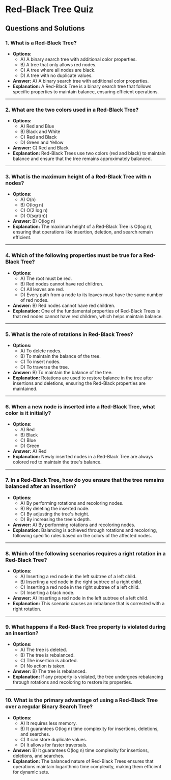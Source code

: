 # Red-Black Tree Quiz

## Questions and Solutions

### 1. What is a Red-Black Tree?
- **Options:**
  - A) A binary search tree with additional color properties.
  - B) A tree that only allows red nodes.
  - C) A tree where all nodes are black.
  - D) A tree with no duplicate values.
- **Answer:** A) A binary search tree with additional color properties.
- **Explanation:** A Red-Black Tree is a binary search tree that follows specific properties to maintain balance, ensuring efficient operations.

---

### 2. What are the two colors used in a Red-Black Tree?
- **Options:**
  - A) Red and Blue
  - B) Black and White
  - C) Red and Black
  - D) Green and Yellow
- **Answer:** C) Red and Black
- **Explanation:** Red-Black Trees use two colors (red and black) to maintain balance and ensure that the tree remains approximately balanced.

---

### 3. What is the maximum height of a Red-Black Tree with n nodes?
- **Options:**
  - A) O(n)
  - B) O(log n)
  - C) O(2 log n)
  - D) O(sqrt(n))
- **Answer:** B) O(log n)
- **Explanation:** The maximum height of a Red-Black Tree is O(log n), ensuring that operations like insertion, deletion, and search remain efficient.

---

### 4. Which of the following properties must be true for a Red-Black Tree?
- **Options:**
  - A) The root must be red.
  - B) Red nodes cannot have red children.
  - C) All leaves are red.
  - D) Every path from a node to its leaves must have the same number of red nodes.
- **Answer:** B) Red nodes cannot have red children.
- **Explanation:** One of the fundamental properties of Red-Black Trees is that red nodes cannot have red children, which helps maintain balance.

---

### 5. What is the role of rotations in Red-Black Trees?
- **Options:**
  - A) To delete nodes.
  - B) To maintain the balance of the tree.
  - C) To insert nodes.
  - D) To traverse the tree.
- **Answer:** B) To maintain the balance of the tree.
- **Explanation:** Rotations are used to restore balance in the tree after insertions and deletions, ensuring the Red-Black properties are maintained.

---

### 6. When a new node is inserted into a Red-Black Tree, what color is it initially?
- **Options:**
  - A) Red
  - B) Black
  - C) Blue
  - D) Green
- **Answer:** A) Red
- **Explanation:** Newly inserted nodes in a Red-Black Tree are always colored red to maintain the tree's balance.

---

### 7. In a Red-Black Tree, how do you ensure that the tree remains balanced after an insertion?
- **Options:**
  - A) By performing rotations and recoloring nodes.
  - B) By deleting the inserted node.
  - C) By adjusting the tree's height.
  - D) By increasing the tree's depth.
- **Answer:** A) By performing rotations and recoloring nodes.
- **Explanation:** Balancing is achieved through rotations and recoloring, following specific rules based on the colors of the affected nodes.

---

### 8. Which of the following scenarios requires a right rotation in a Red-Black Tree?
- **Options:**
  - A) Inserting a red node in the left subtree of a left child.
  - B) Inserting a red node in the right subtree of a right child.
  - C) Inserting a red node in the right subtree of a left child.
  - D) Inserting a black node.
- **Answer:** A) Inserting a red node in the left subtree of a left child.
- **Explanation:** This scenario causes an imbalance that is corrected with a right rotation.

---

### 9. What happens if a Red-Black Tree property is violated during an insertion?
- **Options:**
  - A) The tree is deleted.
  - B) The tree is rebalanced.
  - C) The insertion is aborted.
  - D) No action is taken.
- **Answer:** B) The tree is rebalanced.
- **Explanation:** If any property is violated, the tree undergoes rebalancing through rotations and recoloring to restore its properties.

---

### 10. What is the primary advantage of using a Red-Black Tree over a regular Binary Search Tree?
- **Options:**
  - A) It requires less memory.
  - B) It guarantees O(log n) time complexity for insertions, deletions, and searches.
  - C) It can store duplicate values.
  - D) It allows for faster traversals.
- **Answer:** B) It guarantees O(log n) time complexity for insertions, deletions, and searches.
- **Explanation:** The balanced nature of Red-Black Trees ensures that operations maintain logarithmic time complexity, making them efficient for dynamic sets.
